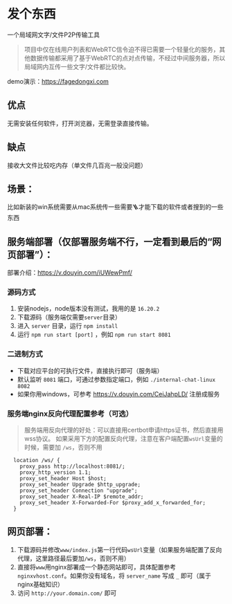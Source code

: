 # 发个东西
一个局域网文字/文件P2P传输工具
> 项目中仅在线用户列表和WebRTC信令迫不得已需要一个轻量化的服务，其他数据传输都采用了基于WebRTC的点对点传输，不经过中间服务器，所以局域网内互传一些文字/文件都比较快。

demo演示：https://fagedongxi.com

## 优点
无需安装任何软件，打开浏览器，无需登录直接传输。

## 缺点
接收大文件比较吃内存（单文件几百兆一般没问题）

## 场景：
比如新装的win系统需要从mac系统传一些需要🪜才能下载的软件或者搜到的一些东西

## 服务端部署（仅部署服务端不行，一定看到最后的“网页部署”）：
部署介绍：https://v.douyin.com/iUWewPmf/

### 源码方式
1. 安装nodejs，node版本没有测试，我用的是 `16.20.2`
2. 下载源码（服务端仅需要`server`目录）
3. 进入 `server` 目录，运行 `npm install`
4. 运行 `npm run start [port]` ，例如 `npm run start 8081`

### 二进制方式
* 下载对应平台的可执行文件，直接执行即可（服务端）
* 默认监听 `8081` 端口，可通过参数指定端口，例如 `./internal-chat-linux 8082`
* 如果你用windows，可参考 https://v.douyin.com/CeiJahpLD/ 注册成服务

### 服务端nginx反向代理配置参考（可选）
> 服务端用反向代理的好处：可以直接用certbot申请https证书，然后直接用wss协议。
> 如果采用下方的配置反向代理，注意在客户端配置`wsUrl`变量的时候，需要加 `/ws`，否则不用
```
  location /ws/ {
    proxy_pass http://localhost:8081/;
    proxy_http_version 1.1;
    proxy_set_header Host $host;
    proxy_set_header Upgrade $http_upgrade;
    proxy_set_header Connection "upgrade";
    proxy_set_header X-Real-IP $remote_addr;
    proxy_set_header X-Forwarded-For $proxy_add_x_forwarded_for;
  }
```

## 网页部署：
1. 下载源码并修改`www/index.js`第一行代码`wsUrl`变量（如果服务端配置了反向代理，这里路径最后要加`/ws`，否则不用）
2. 直接将`www`用nginx部署成一个静态网站即可，具体配置参考 `nginxvhost.conf`。如果你没有域名，将 `server_name` 写成 `_` 即可（属于nginx基础知识）
3. 访问 `http://your.domain.com/` 即可

